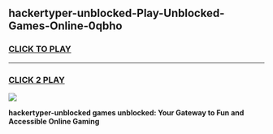 
## hackertyper-unblocked-Play-Unblocked-Games-Online-0qbho
<h3>
<a href="https://premium76.site?title=hackertyper-unblocked&ref=25A">CLICK TO PLAY</a></h3>
<hr>

<h3>
<a href="https://premium76.site?title=hackertyper-unblocked&ref=25A">CLICK 2 PLAY</a>
  
</h3>

<a href="https://premium76.site?title=hackertyper-unblocked&ref=25A"><img src="https://clearcache.store/games.png"></a>


**hackertyper-unblocked games unblocked: Your Gateway to Fun and Accessible Online Gaming**

